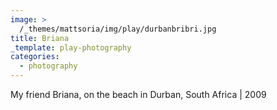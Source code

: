 ```yaml
---
image: >
  /_themes/mattsoria/img/play/durbanbribri.jpg
title: Briana
_template: play-photography
categories:
  - photography
---
```

<p>
	My friend Briana, on the beach in Durban, South Africa | 2009
</p>